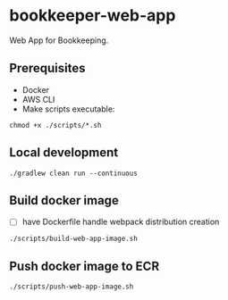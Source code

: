 # bookkeeper-web-app
Web App for Bookkeeping.

## Prerequisites
- Docker
- AWS CLI
- Make scripts executable:
```shell 
chmod +x ./scripts/*.sh
```

## Local development
```shell
./gradlew clean run --continuous
```

## Build docker image
- [ ] have Dockerfile handle webpack distribution creation
```shell
./scripts/build-web-app-image.sh
```

## Push docker image to ECR
```shell
./scripts/push-web-app-image.sh
```

